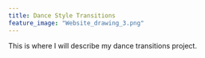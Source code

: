 ```yaml
---
title: Dance Style Transitions
feature_image: "Website_drawing_3.png"
---
```


This is where I will describe my dance transitions project. 
